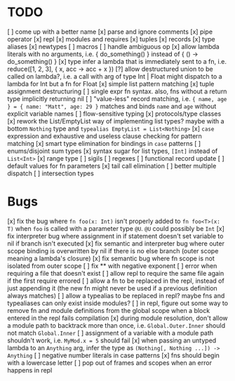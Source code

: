 # TODO

[ ] come up with a better name
[x] parse and ignore comments
[x] pipe operator
[x] repl
[x] modules and requires
[x] tuples
[x] records
[x] type aliases
[x] newtypes
[ ] macros
[ ] handle ambiguous op
[x] allow lambda literals with no arguments, i.e. { do_something() } instead of { () -> do_something() }
[x] type infer a lambda that is immediately sent to a fn, i.e. reduce([1, 2, 3], { x, acc -> acc + x })
[?] allow destructured union to be called on lambda?, i.e. a call with arg of type Int | Float might dispatch to a lambda for Int but a fn for Float
[x] simple list pattern matching
[x] tuple assignment destructuring
[ ] single expr fn syntax. also, fns without a return type implicitly returning nil
[ ] "value-less" record matching, i.e. `{ name, age } = { name: "Matt", age: 29 }` matches and binds `name` and `age` without explicit variable names
[ ] flow-sensitive typing
[x] protocols/type classes
[x] rework the List<T>/EmptyList way of implementing list types? maybe with a bottom `Nothing` type and `typealias EmptyList = List<Nothing>`
[x] `case` expression and exhaustive and useless clause checking for pattern matching
[x] smart type elimination for bindings in `case` patterns
[ ] enums/disjoint sum types
[x] syntax sugar for list types, `[Int]` instead of `List<Int>`
[x] range type
[ ] sigils
[ ] regexes
[ ] functional record update
[ ] default values for fn parameters
[x] tail call elimination
[ ] better multiple dispatch
[ ] intersection types

# Bugs

[x] fix the bug where `fn foo(x: Int)` isn't properly added to `fn foo<T>(x: T)` when `foo` is called with a parameter type `@U`. `@U` could possibly be `Int`
[x] fix interpreter bug where assignment in if statement doesn't set variable to nil if branch isn't executed
[x] fix semantic and interpreter bug where outer scope binding is overwritten by nil if there is no else branch (outer scope meaning a lambda's closure)
[x] fix semantic bug where fn scope is not isolated from outer scope
[ ] fix ** with negative exponent
[ ] error when requiring a file that doesn't exist
[ ] allow repl to require the same file again if the first require errored
[ ] allow a fn to be replaced in the repl, instead of just appending it (the new fn might never be used if a previous definition always matches)
[ ] allow a typealias to be replaced in repl? maybe fns and typealiases can only exist inside modules?
[ ] in repl, figure out some way to remove fn and module definitions from the global scope when a block entered in the repl fails compilation
[x] during module resolution, don't allow a module path to backtrack more than once, i.e. `Global.Outer.Inner` should not match `Global.Inner`
[ ] assignment of a variable with a module path shouldn't work, i.e. `MyMod.x = 5` should fail
[x] when passing an untyped lambda to an `Anything` arg, infer the type as `(Nothing[, Nothing ...]) -> Anything`
[ ] negative number literals in case patterns
[x] fns should begin with a lowercase letter
[ ] pop out of frames and scopes when an error happens in repl
